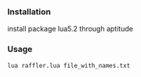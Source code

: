 ### Installation

install package lua5.2 through aptitude

### Usage

`lua raffler.lua file_with_names.txt`
